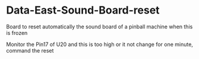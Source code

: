 # Data-East-Sound-Board-reset
Board to reset automatically the sound board of a pinball machine when this is frozen

Monitor the Pin17 of U20 and this is too high or it not change for one minute, command the reset
